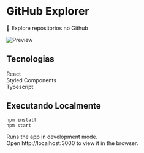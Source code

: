 # GitHub Explorer

🔎 Explore repositórios no Github

![Preview](https://i.imgur.com/V8w4PAG.png)

## Tecnologias

React  
Styled Components  
Typescript

## Executando Localmente

```
npm install
npm start
```

Runs the app in development mode.  
Open http://localhost:3000 to view it in the browser.